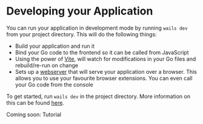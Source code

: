 # Developing your Application

You can run your application in development mode by running `wails dev` from your project directory. This will do the following things:

- Build your application and run it
- Bind your Go code to the frontend so it can be called from JavaScript
- Using the power of [Vite](https://vitejs.dev/), will watch for modifications in your Go files and rebuild/re-run on change
- Sets up a [webserver](http://localhost:34115) that will serve your application over a browser. This allows you to use your favourite browser extensions. You can even call your Go code from the console

To get started, run `wails dev` in the project directory. More information on this can be found [here](../reference/cli.md#dev).

Coming soon: Tutorial
